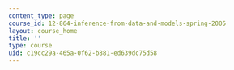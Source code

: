 ```yaml
---
content_type: page
course_id: 12-864-inference-from-data-and-models-spring-2005
layout: course_home
title: ''
type: course
uid: c19cc29a-465a-0f62-b881-ed639dc75d58
---
```

